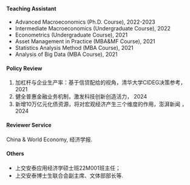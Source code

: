 #### Teaching Assistant
* Advanced Macroeconomics (Ph.D. Course), 2022-2023
* Intermediate Macroeconomics (Undergraduate Course), 2022
* Econometrics (Undergraduate Course), 2021
* Asset Management in Practice (MBA&MF Course), 2021
* Statistics Analysis Method (MBA Course), 2021
* Analysis of Big Data (MBA Course), 2021

#### Policy Review
1. 加杠杆与企业生产率：基于信贷配给的视角，清华大学CIDEG决策参考，2021
2. 健全普惠金融业务机制，激发科技创新创造活力， 2024
3. 新增10万亿元化债资源，将对宏观经济产生三个维度的作用，澎湃新闻 ，2024 


#### Reviewer Service
China & World Economy, 经济学报.

#### Others
* 上交安泰应用经济学硕士班22M001班主任；
* 上交安泰博士生联合会副主席、文体部部长等.
